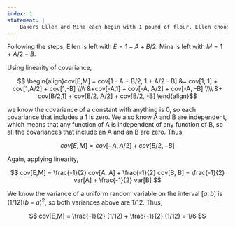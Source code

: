 ```yaml
---
index: 1
statement: |
    Bakers Ellen and Mina each begin with 1 pound of flour. Ellen chooses a quantity A at random from a uniform distribution on $[0,1]$. Ellen gives $A/2$ to Mina and uses $A/2$ to bake a cake. Mina chooses a quantity B at random from a uniform distribution on $[0,1]$ (A and B are independent). Mina gives $B/2$ to Ellen and uses $B/2$ to bake a cake. Let E be the amount of flour Ellen is left with at the end and let M be the amount of flour Mina is left with at the end. Compute $cov[E,M]$
---
```

Following the steps, Ellen is left with $E = 1 - A + B/2$. Mina is left with $M = 1 + A/2 - B$.

Using linearity of covariance,

$$
\begin{align}cov[E,M] = cov[1 - A + B/2, 1 + A/2 - B] &= cov[1, 1] + cov[1,A/2] + cov[1,-B] \\\\ &+cov[-A,1] + cov[-A, A/2] + cov[-A, -B] \\\\ &+ cov[B/2,1] + cov[B/2, A/2] + cov[B/2, -B]
\end{align}$$

we know the covariance of a constant with anything is 0, so each covariance that includes a 1 is zero. We also know A and B are independent, which means that any function of A is independent of any function of B, so all the covariances that include an A and an B are zero. Thus,

$$
cov[E,M] =  cov[-A, A/2] + cov[B/2, -B]
$$

Again, applying linearity,

$$
cov[E,M] =  \frac{-1}{2} cov[A, A] + \frac{-1}{2} cov[B, B] =  \frac{-1}{2} var[A] + \frac{-1}{2} var[B]
$$

We know the variance of a uniform random variable on the interval $[a,b]$ is $(1/12)(b-a)^2$, so both variances above are $1/12$.  Thus,

$$
cov[E,M] =  \frac{-1}{2} (1/12) + \frac{-1}{2} (1/12) = 1/6
$$
